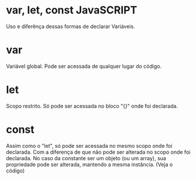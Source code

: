 # var, let, const   JavaSCRIPT

Uso e diferênça dessas formas de declarar Variáveis.

# var

Variável global. Pode ser acessada de qualquer lugar do código. 

# let 

Scopo restrito. Só pode ser acessada no bloco "{}" onde foi declarada. 

# const 

Assim como o "let", só pode ser acessada no mesmo scopo onde foi declarada. Com a diferença de que não pode ser alterada no scopo onde foi declarada.
No caso da constante ser um objeto (ou um array), sua propriedade pode ser alterada, mantendo a mesma instância. (Veja o código)

